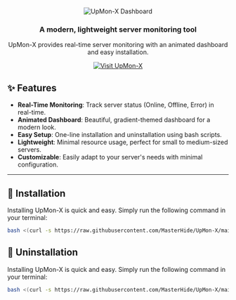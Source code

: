 <!-- Centered Heading -->
<h1 align="center"></h1>

<!-- Centered Image -->
<p align="center">
  <img src="https://github.com/user-attachments/assets/04237677-20fe-4e53-85a1-acad48791e06" alt="UpMon-X Dashboard">
</p>

<!-- Centered Subheading -->
<h3 align="center">A modern, lightweight server monitoring tool</h3>

<!-- Centered Paragraph -->
<p align="center">
  UpMon-X provides real-time server monitoring with an animated dashboard and easy installation.
</p>

<!-- Centered Button-like Link -->
<p align="center">
  <a href="https://github.com/MasterHide/UpMon-X">
    <img src="https://img.shields.io/badge/Visit-UpMon_X-blue?style=for-the-badge" alt="Visit UpMon-X">
  </a>
</p>

## ✨ Features

- **Real-Time Monitoring**: Track server status (Online, Offline, Error) in real-time.
- **Animated Dashboard**: Beautiful, gradient-themed dashboard for a modern look.
- **Easy Setup**: One-line installation and uninstallation using bash scripts.
- **Lightweight**: Minimal resource usage, perfect for small to medium-sized servers.
- **Customizable**: Easily adapt to your server's needs with minimal configuration.

---

## 🚀 Installation

Installing UpMon-X is quick and easy. Simply run the following command in your terminal:

```bash
bash <(curl -s https://raw.githubusercontent.com/MasterHide/UpMon-X/main/InstallPX.sh)
```
## 🚀 Uninstallation

Installing UpMon-X is quick and easy. Simply run the following command in your terminal:

```bash
bash <(curl -s https://raw.githubusercontent.com/MasterHide/UpMon-X/main/UninstallPX.sh)
```

